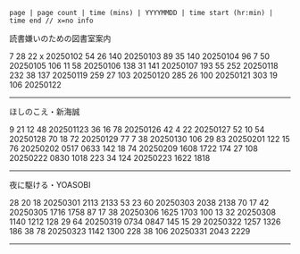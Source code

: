 `page | page count | time (mins) | YYYYMMDD | time start (hr:min) | time end
// x=no info`

読書嫌いのための図書室案内

7
28 22 x 20250102
54 26 140 20250103
89 35 140 20250104
96 7 50 20250105
106 11 58 20250106
138 31 141 20250107
193 55 252 20250118
232 38 137 20250119
259 27 103 20250120
285 26 100 20250121
303 19 106 20250122

---

ほしのこえ・新海誠

9
21 12 48 202501123
36 16 78 20250126
42 4 22 20250127
52 10 54 20250128
70 18 72 20250129
77 7 38 20250130
106 29 83 20250201
122 15 76 20250202 0517 0633
142 18 74 20250209 1608 1722
174 27 108 20250222 0830 1018
223 34 124 20250223 1622 1818

---

夜に駆ける・YOASOBI

28 20 18 20250301 2113 2133
53 23 60 20250303 2038 2138
70 17 42 20250305 1716 1758
87 17 38 20250306 1625 1703
100 13 32 20250308 1140 1212
128 29 64 20250319 0734 0847
145 15 29 20250322 1257 1326
186 38 78 20250323 1142 1300
228 38 106 20250331 2043 2229

---


